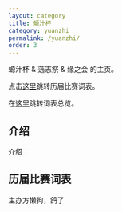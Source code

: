 ```yaml
---
layout: category
title: 螈汁杯
category: yuanzhi
permalink: /yuanzhi/
order: 3
---
```


螈汁杯 & 䓕志祭 & 缘之会 的主页。

点击[这里](#历届比赛词表)跳转历届比赛词表。

在[这里](/zonglan/)跳转词表总览。

## 介绍

介绍：

## 历届比赛词表

主办方懒狗，鸽了
